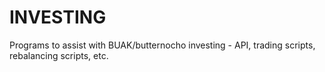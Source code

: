 # INVESTING
Programs to assist with BUAK/butternocho investing - API, trading scripts, rebalancing scripts, etc.
